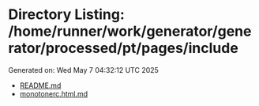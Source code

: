 # Directory Listing: /home/runner/work/generator/generator/processed/pt/pages/include
Generated on: Wed May  7 04:32:12 UTC 2025

- [README.md](README.md)
- [monotonerc.html.md](monotonerc.html.md)
